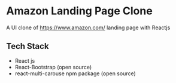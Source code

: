 # Amazon Landing Page Clone

A UI clone of https://www.amazon.com/ landing page with Reactjs

## Tech Stack

- React js
- React-Bootstrap (open source)
- react-multi-carouse npm package (open source)
